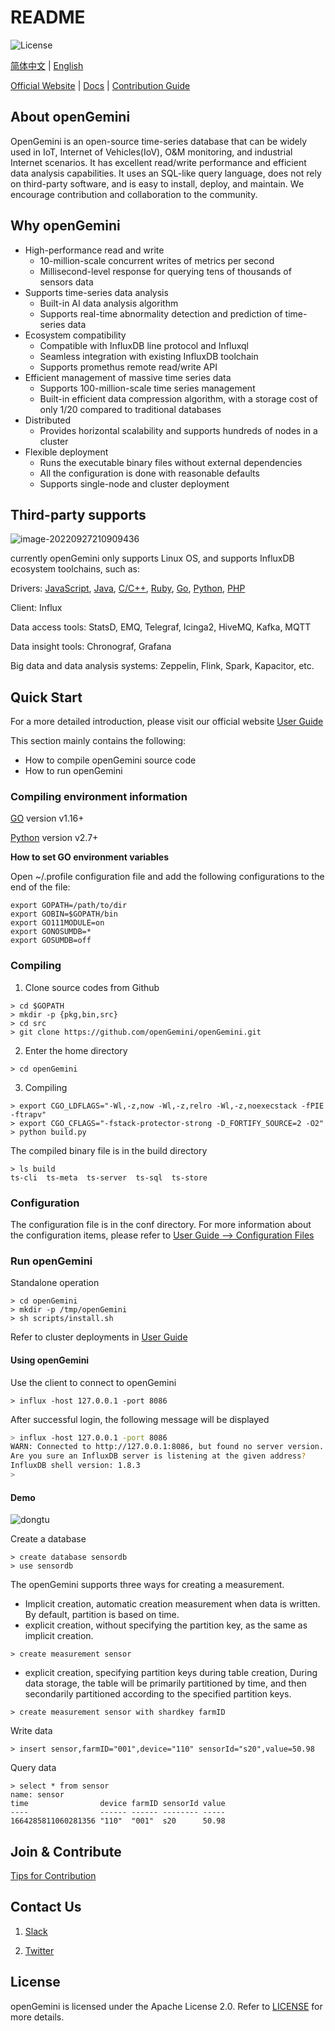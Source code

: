 # README

![License](https://img.shields.io/badge/license-Apache2.0-green)                                                                                                                                     

[简体中文](README_CN.md) | [English]()

[Official Website](http://www.openGemini.org) | [Docs](http://www.openGemini.org/docs) | [Contribution Guide](http://www.openGemini.org/contribution) 


## About openGemini

OpenGemini is an open-source time-series database that can be widely used in IoT, Internet of Vehicles(IoV), O&M monitoring, and industrial Internet scenarios. It has excellent read/write performance and efficient data analysis capabilities. It uses an SQL-like query language, does not rely on third-party software, and is easy to install, deploy, and maintain. We encourage contribution and collaboration to the community.

## Why openGemini

- High-performance read and write
  - 10-million-scale concurrent writes of metrics per second
  - Millisecond-level response for querying tens of thousands of sensors data
- Supports time-series data analysis
  - Built-in AI data analysis algorithm
  - Supports real-time abnormality detection and prediction of time-series data
- Ecosystem compatibility
  - Compatible with InfluxDB line protocol and Influxql
  - Seamless integration with existing InfluxDB toolchain
  - Supports promethus remote read/write API
- Efficient management  of massive time series data
  - Supports 100-million-scale time series management
  - Built-in efficient data compression algorithm, with a storage cost of only 1/20 compared to traditional databases
- Distributed
  - Provides horizontal scalability and supports hundreds of nodes in a cluster
- Flexible deployment
  - Runs the executable binary files without external dependencies
  - All the configuration is done with reasonable defaults
  - Supports single-node and cluster deployment

## Third-party supports

![image-20220927210909436](images/image-20220927210909436.png)

currently openGemini only supports Linux OS, and supports InfluxDB ecosystem toolchains, such as:

Drivers: [JavaScript](https://github.com/node-influx/node-influx), [Java](https://github.com/influxdata/influxdb-java), [C/C++](C/C++), [Ruby](https://github.com/influxdata/influxdb-ruby), [Go](https://github.com/influxdata/influxdb1-client), [Python](https://github.com/influxdata/influxdb-python), [PHP](https://github.com/influxdata/influxdb-php)

Client: Influx

Data access tools: StatsD, EMQ, Telegraf, Icinga2, HiveMQ, Kafka, MQTT

Data insight tools: Chronograf, Grafana

Big data and data analysis systems: Zeppelin, Flink, Spark, Kapacitor, etc.

## Quick Start

For a more detailed introduction, please visit our official website [User Guide](http://www.openGemini.org/docs)

This section mainly contains the following:

- How to compile openGemini source code
- How to run openGemini

### Compiling environment information

[GO](https://golang.org/dl/) version v1.16+

[Python](https://www.python.org/downloads/) version v2.7+

**How to set GO environment variables**

Open ~/.profile configuration file and add the following configurations to the end of the file:

```
export GOPATH=/path/to/dir
export GOBIN=$GOPATH/bin
export GO111MODULE=on
export GONOSUMDB=*
export GOSUMDB=off
```

### Compiling

1. Clone source codes from Github

```
> cd $GOPATH
> mkdir -p {pkg,bin,src}
> cd src
> git clone https://github.com/openGemini/openGemini.git
```

2. Enter the home directory

```
> cd openGemini
```

3. Compiling

```
> export CGO_LDFLAGS="-Wl,-z,now -Wl,-z,relro -Wl,-z,noexecstack -fPIE -ftrapv"
> export CGO_CFLAGS="-fstack-protector-strong -D_FORTIFY_SOURCE=2 -O2"
> python build.py
```

The compiled binary file is in the build directory

```
> ls build
ts-cli  ts-meta  ts-server  ts-sql  ts-store
```

### Configuration

The configuration file is in the conf directory. For more information about the configuration items, please refer to [User Guide --> Configuration Files](http://opengemini.org/docs)

### Run openGemini

Standalone operation

```
> cd openGemini
> mkdir -p /tmp/openGemini
> sh scripts/install.sh
```

Refer to cluster deployments in [User Guide](http://opengemini.org/docs)

#### Using openGemini

Use the client to connect to openGemini

```shell
> influx -host 127.0.0.1 -port 8086
```

After successful login, the following message will be displayed

```sh
> influx -host 127.0.0.1 -port 8086
WARN: Connected to http://127.0.0.1:8086, but found no server version.
Are you sure an InfluxDB server is listening at the given address?
InfluxDB shell version: 1.8.3
> 
```

#### Demo

![dongtu](images/demo.gif)

Create a database

```
> create database sensordb
> use sensordb
```

The openGemini supports three ways for creating a measurement.

- Implicit creation, automatic creation measurement when data is written. By default, partition is based on time.
- explicit creation, without specifying the partition key, as the same as implicit creation.

```
> create measurement sensor
```

- explicit creation, specifying partition keys during table creation, During data storage, the table will be primarily partitioned by time, and then secondarily partitioned according to the specified partition keys.

```shell
> create measurement sensor with shardkey farmID
```

Write data

```
> insert sensor,farmID="001",device="110" sensorId="s20",value=50.98
```

Query data

```
> select * from sensor
name: sensor
time                device farmID sensorId value
----                ------ ------ -------- -----
1664285811060281356 "110"  "001"  s20      50.98
```

## Join & Contribute

[Tips for Contribution](CONTRIBUTION.md)

## Contact Us

1. [Slack](https://join.slack.com/t/huawei-ipz9493/shared_invite/zt-1bvxs3s0i-h0BzP7ibpWfqmpJO2a4iKw)

2. [Twitter](https://twitter.com/openGemini)

## License

openGemini is licensed under the Apache License 2.0. Refer to [LICENSE](https://github.com/openGemini/openGemini/blob/main/LICENSE) for more details.

